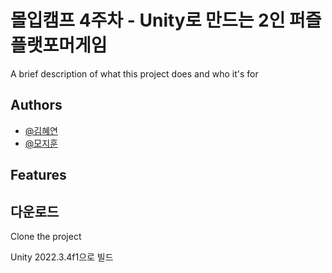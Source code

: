 # 몰입캠프 4주차 - Unity로 만드는 2인 퍼즐 플랫포머게임


A brief description of what this project does and who it's for


## Authors

- [@김혜연](https://github.com/fairykhy)
- [@모지훈](https://github.com/Morivy42)


## Features

## 다운로드

Clone the project

Unity 2022.3.4f1으로 빌드

